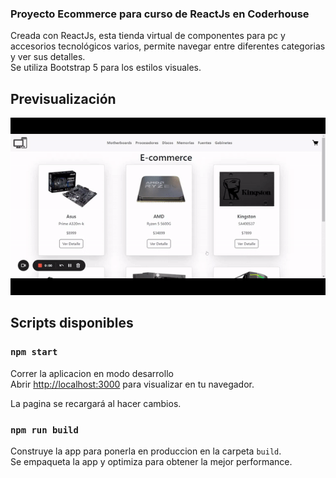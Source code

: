 ### Proyecto Ecommerce para curso de ReactJs en Coderhouse
Creada con ReactJs, esta tienda virtual de componentes para pc y accesorios tecnológicos varios, permite navegar entre diferentes categorias y ver sus detalles.\
Se utiliza Bootstrap 5 para los estilos visuales.

## Previsualización

![](https://github.com/gonzalobestoso/ecommerce/blob/main/ecommerce.gif)

## Scripts disponibles

### `npm start`

Correr la aplicacion en modo desarrollo\
Abrir [http://localhost:3000](http://localhost:3000) para visualizar en tu navegador.

La pagina se recargará al hacer cambios.

### `npm run build`

Construye la app para ponerla en produccion en la carpeta `build`.\
Se empaqueta la app  y optimiza para obtener la mejor performance.







